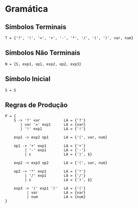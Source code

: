 # Gramática
## Símbolos Terminais

```
T = {'?', '!', '=', '+', '-', '*', '/', '(', ')', var, num}
```

## Símbolos Não Terminais
```
N = {S, exp1, op1, exp2, op2, exp3}
```

## Símbolo Inicial
```
S = S
```

## Regras de Produção
```
P = {
    S -> '?' var           LA = {'?'}
       | var '=' exp1      LA = {var}
       | '!' exp1          LA = {'!'}

    exp1 -> exp2 op1       LA = {'(', var, num}

    op1 -> '+' exp1        LA = {'+'}
         | '-' exp1        LA = {'-'}
         | ε               LA = {')', $}

    exp2 -> exp3 op2       LA = {'(', var, num}

    op2 -> '*' exp1        LA = {'*'}
         | '/' exp1        LA = {'/'}
         | ε               LA = {')', $}

    exp3 -> '(' exp1 ')'   LA = {'('}
          | var            LA = {var}
          | num            LA = {num}
}
```